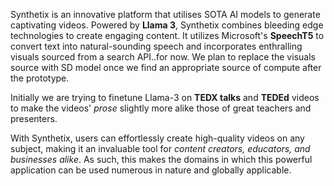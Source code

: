 Synthetix is an innovative platform that utilises SOTA AI models to generate captivating videos. Powered by **Llama 3**, Synthetix combines bleeding edge technologies to create engaging content. It utilizes Microsoft's **SpeechT5** to convert text into natural-sounding speech and incorporates enthralling visuals sourced from a search API..for now. We plan to replace the visuals source with SD model once we find an appropriate source of compute after the prototype.

Initially we are trying to finetune Llama-3 on **TEDX talks** and **TEDEd** videos to make the videos' *prose* slightly more alike those of great teachers and presenters.

With Synthetix, users can effortlessly create high-quality videos on any subject, making it an invaluable tool for _content creators, educators, and businesses alike_. As such, this makes the domains in which this powerful application can be used numerous in nature and globally applicable.